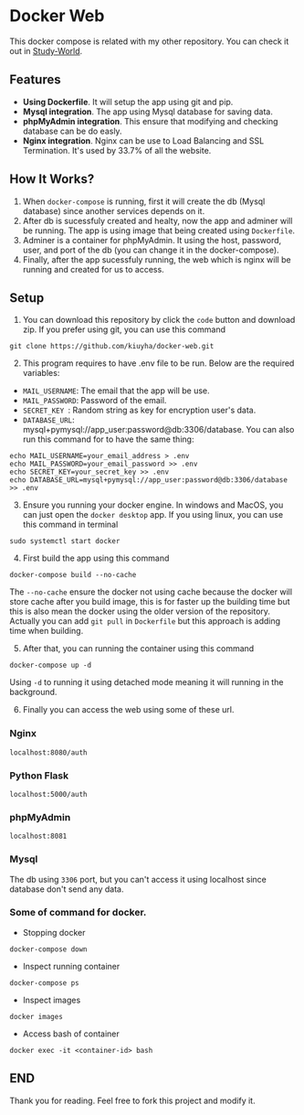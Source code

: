 # Docker Web

This docker compose is related with my other repository. You can check it out in [Study-World](https://github.com/kiuyha/Study-World).

## Features
- **Using Dockerfile**. It will setup the app using git and pip.
- **Mysql integration**. The app using Mysql database for saving data.
- **phpMyAdmin integration**. This ensure that modifying and checking database can be do easly.
- **Nginx integration**. Nginx can be use to Load Balancing and SSL Termination. It's used by 33.7% of all the website.

## How It Works?
1. When `docker-compose` is running, first it will create the db (Mysql database) since another services depends on it.
2. After db is sucessfuly created and healty, now the app and adminer will be running. The app is using image that being created using `Dockerfile`.
3. Adminer is a container for phpMyAdmin. It using the host, password, user, and port of the db (you can change it in the docker-compose).
4. Finally, after the app sucessfuly running, the web which is nginx will be running and created for us to access.

## Setup
1. You can download this repository by click the `code` button and download zip. If you prefer using git, you can use this command
```
git clone https://github.com/kiuyha/docker-web.git
```
2. This program requires to have .env file to be run. Below are the required variables:
  - `MAIL_USERNAME`: The email that the app will be use.
  - `MAIL_PASSWORD`: Password of the email.
  - `SECRET_KEY `: Random string as key for encryption user's data.
  -  `DATABASE_URL`: mysql+pymysql://app_user:password@db:3306/database.
You can also run this command for to have the same thing:
  ```
  echo MAIL_USERNAME=your_email_address > .env
  echo MAIL_PASSWORD=your_email_password >> .env
  echo SECRET_KEY=your_secret_key >> .env
  echo DATABASE_URL=mysql+pymysql://app_user:password@db:3306/database >> .env
  ```

3. Ensure you running your docker engine. In windows and MacOS, you can just open the `docker desktop` app. If you using linux, you can use this command in terminal
```
sudo systemctl start docker
```

4. First build the app using this command
```
docker-compose build --no-cache
```
The `--no-cache` ensure the docker not using cache because the docker will store cache after you build image, this is for faster up the building time but this is also mean the docker using the older version of the repository. Actually you can add `git pull` in `Dockerfile` but this approach is adding time when building.

5. After that, you can running the container using this command
```
docker-compose up -d
```
Using `-d` to running it using detached mode meaning it will running in the background.

6. Finally you can access the web using some of these url.
### Nginx
```
localhost:8080/auth
```
### Python Flask
```
localhost:5000/auth
```
### phpMyAdmin
```
localhost:8081
```
### Mysql
The db using `3306` port, but you can't access it using localhost since database don't send any data.

### Some of command for docker.
- Stopping docker
```
docker-compose down
```

- Inspect running container
```
docker-compose ps
```

- Inspect images
```
docker images
```

- Access bash of container
```
docker exec -it <container-id> bash 
```


## END
Thank you for reading. Feel free to fork this project and modify it.
